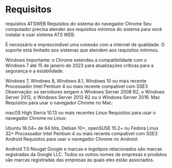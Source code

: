 # Requisitos
requisitos ATSWEB
Requisitos do sistema do navegador Chrome
Seu computador precisa atender aos requisitos mínimos do sistema para você instalar e usar sistema ATS WEB.

É necessário e imprescindível uma conexão com a internet de qualidade. O suporte está limitado aos sistemas que atendem aos requisitos mínimos.

Windows
Importante: o Chrome estendeu a compatibilidade com o Windows 7 até 15 de janeiro de 2023 para atualizações críticas para a segurança e a estabilidade.

Windows 7, Windows 8, Windows 8.1, Windows 10 ou mais recente
Processador Intel Pentium 4 ou mais recente compatível com SSE3
Observação: os servidores exigem o Windows Server 2008 R2, o Windows Server 2012, o Windows Server 2012 R2 ou o Windows Server 2016.
Mac
Requisitos para usar o navegador Chrome no Mac:

macOS High Sierra 10.13 ou mais recentes
Linux
Requisitos para usar o navegador Chrome no Linux:

Ubuntu 18.04+ de 64 bits, Debian 10+, openSUSE 15.2+ ou Fedora Linux 32+
Processador Intel Pentium 4 ou mais recente compatível com SSE3
Android
Requisitos para usar o navegador Chrome no Android:

Android 7.0 Nougat
Google e marcas e logotipos relacionados são marcas registradas da Google LLC. Todos os outros nomes de empresas e produtos são marcas registradas das empresas às quais eles estão associados.
